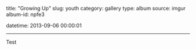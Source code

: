title: "Growing Up"
slug: youth
category: gallery
type: album
source: imgur
album-id: npfe3

datetime: 2013-09-06 00:00:01

---

Test
